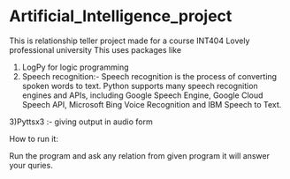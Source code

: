 # Artificial_Intelligence_project
This is relationship teller project made for a course INT404 Lovely professional university
This uses packages like 
1) LogPy  for logic programming
2)	Speech recognition:- Speech recognition is the process of converting spoken words to text. Python supports many speech recognition engines and APIs, including Google Speech Engine, Google Cloud Speech API, Microsoft Bing Voice Recognition and IBM Speech to Text.

3)Pyttsx3 :- giving output in audio form

How to run it:

Run the program and ask any relation from given program it will answer your quries.
